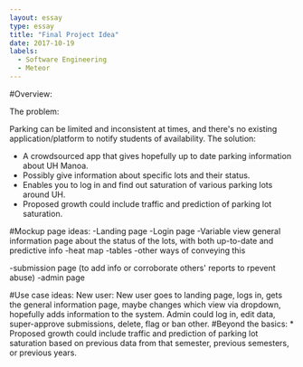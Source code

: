 ```yaml
---
layout: essay
type: essay
title: "Final Project Idea"
date: 2017-10-19
labels:
  - Software Engineering
  - Meteor
---
```



#Overview:


The problem: 


Parking can be limited and inconsistent at times, and there's no existing application/platform to notify students of availability. 
The solution: 

* A crowdsourced app that gives hopefully up to date parking information about UH Manoa. 
* Possibly give information about specific lots and their status.
* Enables you to log in and find out saturation of various parking lots around UH.
* Proposed growth could include traffic and prediction of parking lot saturation. 



#Mockup page ideas:
-Landing page
-Login page
-Variable view general information page about the status of the lots, with both up-to-date and predictive info
  -heat map
  -tables
  -other ways of conveying this

-submission page (to add info or corroborate others' reports to rpevent abuse)
-admin page
  

#Use case ideas:
New user:
      New user goes to landing page, logs in, gets the general information page, maybe changes which view via dropdown, hopefully adds information to the system.
      Admin could log in, edit data, super-approve submissions, delete, flag or ban other. 
#Beyond the basics:
      * Proposed growth could include traffic and prediction of parking lot saturation based on previous data from that semester, previous semesters, or previous years.

